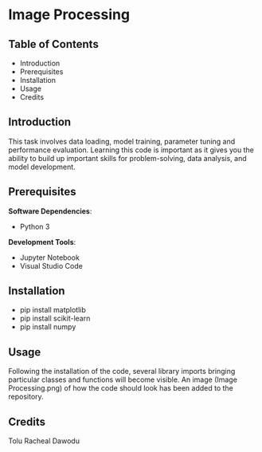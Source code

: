 # Image Processing
## Table of Contents
- Introduction
- Prerequisites
- Installation
- Usage
- Credits

## Introduction
This task involves data loading, model training, parameter tuning and performance evaluation. Learning this code is important as it gives you the ability to build up important skills for problem-solving, data analysis, and model development.
## Prerequisites
**Software Dependencies**:
- Python 3

**Development Tools**:
- Jupyter Notebook
- Visual Studio Code
## Installation
- pip install matplotlib
- pip install scikit-learn
- pip install numpy
## Usage
Following the installation of the code, several library imports bringing particular classes and functions will become visible. An image (Image Processing.png) of how the code should look has been added to the repository. 
## Credits
Tolu Racheal Dawodu
